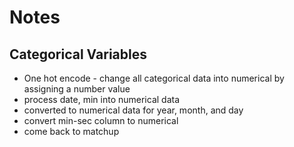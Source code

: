 # Notes
## Categorical Variables
- One hot encode - change all categorical data into numerical by assigning a number value
- process date, min into numerical data
- converted to numerical data for year, month, and day
- convert min-sec column to numerical
- come back to matchup